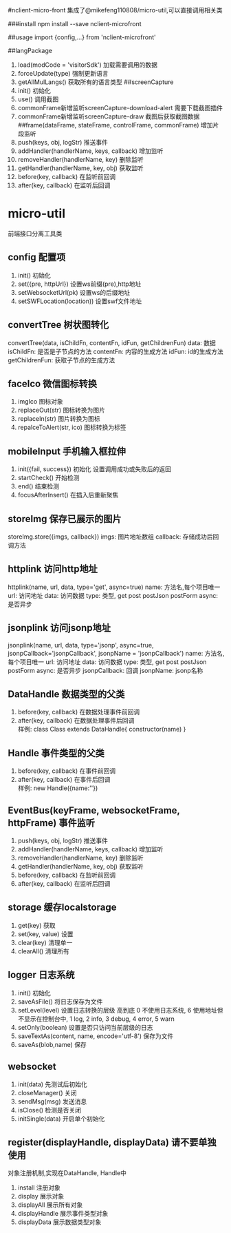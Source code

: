 #nclient-micro-front
集成了@mikefeng110808/micro-util,可以直接调用相关类

###install
npm install --save nclient-microfront

##usage
import {config,...} from 'nclient-microfront'

##langPackage
1. load(modCode = 'visitorSdk') 加载需要调用的数据
2. forceUpdate(type) 强制更新语言
3. getAllMulLangs() 获取所有的语言类型
##screenCapture
1. init() 初始化  
2. use() 调用截图
3. commonFrame新增监听screenCapture-download-alert 需要下载截图插件
4.  commonFrame新增监听screenCapture-draw 截图后获取截图数据
##frame(dataFrame, stateFrame, controlFrame, commonFrame) 增加片段监听
1. push(keys, obj, logStr) 推送事件
2. addHandler(handlerName, keys, callback) 增加监听
3. removeHandler(handlerName, key) 删除监听
4. getHandler(handlerName, key, obj) 获取监听
5. before(key, callback) 在监听前回调  
6. after(key, callback) 在监听后回调  
   
# micro-util
前端接口分离工具类

## config 配置项  
1. init() 初始化  
2. set({pre, httpUrl}) 设置ws前缀(pre),http地址  
3. setWebsocketUrl(pk) 设置ws的后缀地址  
4. setSWFLocation(location)) 设置swf文件地址  
## convertTree 树状图转化  
convertTree(data, isChildFn, contentFn, idFun, getChildrenFun)
data: 数据
isChildFn: 是否是子节点的方法
contentFn: 内容的生成方法
idFun: id的生成方法
getChildrenFun: 获取子节点的生成方法
## faceIco 微信图标转换  
1. imgIco 图标对象
2. replaceOut(str) 图标转换为图片
3. replaceIn(str) 图片转换为图标
4. repalceToAlert(str, ico) 图标转换为标签
##  mobileInput 手机输入框拉伸
1. init({fail, success}) 初始化 设置调用成功或失败后的返回
2. startCheck() 开始检测
3. end() 结束检测
6. focusAfterInsert() 在插入后重新聚焦
##  storeImg 保存已展示的图片
storeImg.store({imgs, callback}) 
imgs: 图片地址数组
callback: 存储成功后回调方法
##  httplink 访问http地址
httplink(name, url, data, type='get', async=true)
name: 方法名,每个项目唯一
url: 访问地址
data: 访问数据
type: 类型, get post postJson postForm
async: 是否异步
##  jsonplink 访问jsonp地址
jsonplink(name, url, data, type='jsonp', async=true, jsonpCallback='jsonpCallback', jsonpName = 'jsonpCallback')
name: 方法名,每个项目唯一
url: 访问地址
data: 访问数据
type: 类型, get post postJson postForm
async: 是否异步
jsonpCallback: 回调
jsonpName: jsonp名称
##  DataHandle 数据类型的父类
1. before(key, callback) 在数据处理事件前回调 
2. after(key, callback) 在数据处理事件后回调  
样例:
class Class extends DataHandle{
  constructor(name)
}
##  Handle 事件类型的父类
1. before(key, callback) 在事件前回调 
2. after(key, callback) 在事件后回调  
样例:
new Handle({name:''})
##  EventBus(keyFrame, websocketFrame, httpFrame) 事件监听
1. push(keys, obj, logStr) 推送事件
2. addHandler(handlerName, keys, callback) 增加监听
3. removeHandler(handlerName, key) 删除监听
4. getHandler(handlerName, key, obj) 获取监听
5. before(key, callback) 在监听前回调  
6. after(key, callback) 在监听后回调  
## storage 缓存localstorage
1. get(key) 获取
2. set(key, value) 设置
3. clear(key) 清理单一
4. clearAll() 清理所有
##  logger 日志系统
1. init() 初始化
2. saveAsFile() 将日志保存为文件
3. setLevel(level) 设置日志转换的层级 高到底 0 不使用日志系统, 6 使用地址但不显示在控制台中, 1 log, 2 info, 3 debug, 4 error, 5 warn
4. setOnly(boolean) 设置是否只访问当前层级的日志
5. saveTextAs(content, name, encode='utf-8') 保存为文件
6. saveAs(blob,name) 保存
## websocket 
1. init(data) 先测试后初始化
2. closeManager() 关闭
3. sendMsg(msg) 发送消息
4. isClose() 检测是否关闭
5. initSingle(data) 开启单个初始化
## register(displayHandle, displayData) 请不要单独使用
对象注册机制,实现在DataHandle, Handle中
1. install 注册对象
2. display 展示对象
3. displayAll 展示所有对象
4. displayHandle 展示事件类型对象
5. displayData 展示数据类型对象
